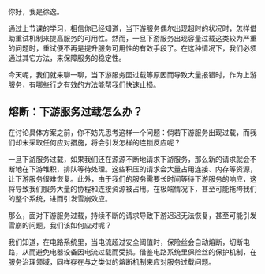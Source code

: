 你好，我是徐逸。

通过上节课的学习，相信你已经知道，当下游服务偶尔出现超时的状况时，怎样借助重试机制来提高服务的可用性。然而，一旦下游服务出现容量过载这类较为严重的问题时，重试便不再是提升服务可用性的有效手段了。在这种情况下，我们必须通过其它方法，来保障服务的稳定性。

今天呢，我们就来聊一聊，当下游服务因过载等原因而导致大量报错时，作为上游服务，有哪些行之有效的方法能帮我们快速止损。

## 熔断：下游服务过载怎么办？

在讨论具体方案之前，你不妨先思考这样一个问题：倘若下游服务出现过载，而我们却未采取任何应对措施，将会引发怎样的连锁反应呢？

一旦下游服务过载，如果我们还在源源不断地请求下游服务，那么新的请求就会不断地在下游堆积，排队等待处理。这些积压的请求会大量占用连接、内存等资源，让下游服务很难恢复。此外，由于我们的服务需要长时间等待下游服务的响应，这将导致我们服务大量的协程和连接资源被占用。在极端情况下，甚至可能拖垮我们的整个系统，进而引发雪崩效应。

那么，面对下游服务过载，持续不断的请求导致下游迟迟无法恢复，甚至可能引发雪崩的问题，我们该如何应对呢？

我们知道，在电路系统里，当电流超过安全阈值时，保险丝会自动熔断，切断电路，从而避免电器设备因电流过载而受损。借鉴电路系统里保险丝的保护机制，在服务治理领域，同样存在与之类似的熔断机制来应对服务过载问题。